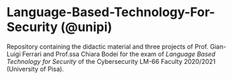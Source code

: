 # Language-Based-Technology-For-Security (@unipi)
Repository containing the didactic material and three projects of Prof. Gian-Luigi Ferrari and Prof.ssa Chiara Bodei for the exam of 
*Language Based Technology for Security* of the Cybersecurity LM-66 Faculty 2020/2021 (University of Pisa).
